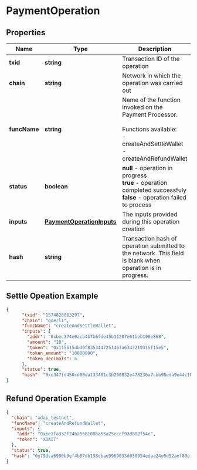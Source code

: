 # PaymentOperation

## Properties
Name | Type | Description | Notes
------------ | ------------- | ------------- | -------------
**txid** | **string** | Transaction ID of the operation |  [optional]
**chain** | **string** | Network in which the operation was carried out  | 
**funcName** | **string** |   Name of the function invoked on the Payment Processor.<br/><br/>Functions available:<br/> - createAndSettleWallet<br/> - createAndRefundWallet
**status** | **boolean** | <b>null</b> - operation in progress <br/> <b>true</b> - operation completed successfuly <br/> <b>false</b> - operation failed to process | 
**inputs** | [**PaymentOperationInputs**](PaymentOperationInputs.md) | The inputs provided during this operation creation | 
**hash** | **string** | Transaction hash of operation submitted to the network. This field is blank when operation is in progress. | 

## Settle Opeation Example

```json
{
      "txid": "1574828863297",
      "chain": "goerli",
      "funcName": "createAndSettleWallet",
      "inputs": {
        "addr": "0xbec374e0acb4b7b6fde45b11287e61beb108e868",
        "amount": "10",
        "token": "0x115615dbd0f835344725146fa6343219315f15e5",
        "token_amount": "10000000",
        "token_decimals": 6
      },
      "status": true,
      "hash": "0xc347fd450cd80da133401c3b290832e478236a7cbb98eda9e44c108ebc601bb9"
}
```

## Refund Operation Example

```json
{
  "chain": "xdai_testnet",
  "funcName": "createAndRefundWallet",
  "inputs": {
    "addr": "0xbe1fa332f24ba568108ba55a25eccf93d882f54e",
    "token": "XDAIT"
  },
  "status": true,
  "hash": "0x79dca6990b9ef4b07db158dbae9969033d058954edaa24e0d52aef80ef05eca8"
}
```
